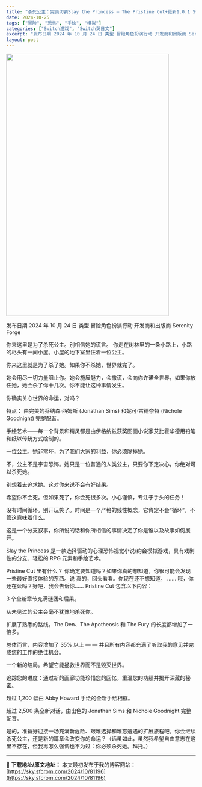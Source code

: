 ```yaml
---
title: "杀死公主：完美切割Slay the Princess – The Pristine Cut+更新1.0.1 Switch NSP (v1.0.1)英文"
date: 2024-10-25
tags: ["冒险", "恐怖", "手绘", "模拟"]
categories: ["Switch游戏", "Switch英日文"]
excerpt: "发布日期 2024 年 10 月 24 日 类型 冒险角色扮演行动 开发商和出版商 Serenity Forge 你来这里是为了杀死公主。别相信她的谎言。 你走在树林里的一条小路上，小路的尽头有一间小屋。小屋的地下室里住着一位公主。 你来这里就是为了杀了她。如果你不杀她，世界就完了。 她会用尽一切力&hellip;"
layout: post
---
```


<img class="aligncenter size-full wp-image-81197" src="https://sky.sfcrom.com/wp-content/uploads/2024/10/2024102503300128.webp" alt="" width="432" height="698" />

发布日期 2024 年 10 月 24 日
类型 冒险角色扮演行动
开发商和出版商 Serenity Forge

你来这里是为了杀死公主。别相信她的谎言。
你走在树林里的一条小路上，小路的尽头有一间小屋。小屋的地下室里住着一位公主。

你来这里就是为了杀了她。如果你不杀她，世界就完了。

她会用尽一切力量阻止你。她会施展魅力，会撒谎，会向你许诺全世界，如果你放任她，她会杀了你十几次。你不能让这种事情发生。

你确实关心世界的命运，对吗？

特点：
由完美的乔纳森·西姆斯 (Jonathan Sims) 和妮可·古德奈特 (Nichole Goodnight) 完整配音。

手绘艺术——每一个背景和精灵都是由伊格纳兹获奖图画小说家艾比霍华德用铅笔和纸以传统方式绘制的。

一位公主。她非常坏，为了我们大家的利益，你必须除掉她。

不，公主不是宇宙恐怖。她只是一位普通的人类公主，只要你下定决心，你绝对可以杀死她。

别想着去追求她。这对你来说不会有好结果。

希望你不会死。但如果死了，你会死很多次。小心谨慎，专注于手头的任务！

没有时间循环。别开玩笑了。时间是一个严格的线性概念，它肯定不会“循环”，不管这意味着什么。

这是一个分支叙事，你所说的话和你所相信的事情决定了你是谁以及故事如何展开。

Slay the Princess 是一款选择驱动的心理恐怖视觉小说/约会模拟游戏，具有戏剧性的分支、轻松的 RPG 元素和手绘艺术。

Pristine Cut 里有什么？
你确定要知道吗？如果你真的想知道，你很可能会发现一些最好直接体验的东西。说
真的，回头看看。你现在还不想知道。
……
哦，你还在读吗？好吧，我会告诉你……
Pristine Cut 包含以下内容：

3 个全新章节充满谜团和后果。

从未见过的公主会毫不犹豫地杀死你。

扩展了熟悉的路线。The Den、The Apotheosis 和 The Fury 的长度都增加了一倍多。

总体而言，内容增加了 35% 以上 — — 并且所有内容都充满了听取我的意见并完成您的工作的绝佳机会。

一个新的结局。希望它能拯救世界而不是毁灭世界。

追踪您的进度：通过新的画廊功能珍惜您的回忆，重温您的功绩并揭开深藏的秘密。

超过 1,200 幅由 Abby Howard 手绘的全新手绘相框。

超过 2,500 条全新对话，由出色的 Jonathan Sims 和 Nichole Goodnight 完整配音。

是的，准备好迎接一场充满新危险、艰难选择和难忘遭遇的扩展旅程吧。你会继续杀死公主，还是新的篇章会改变你的命运？（话虽如此，虽然我希望自由意志在这里不存在，但我再怎么强调也不为过：你必须杀死她。拜托。）

---
📖 **下载地址/原文地址：** 本文最初发布于我的博客网站：[https://sky.sfcrom.com/2024/10/81196](https://sky.sfcrom.com/2024/10/81196)
